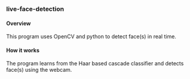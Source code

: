 ### live-face-detection
#### Overview
This program uses OpenCV and python to detect face(s) in real time.
#### How it works
The program learns from the Haar based cascade classifier and detects face(s) using the webcam. 
